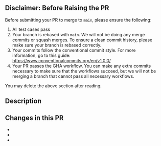 ## Disclaimer: Before Raising the PR
Before submitting your PR to merge to `main`, please ensure the following:
1. All test cases pass
2. Your branch is rebased with `main`. We will not be doing any merge commits or squash merges.
   To ensure a clean commit history, please make sure your branch is rebased correctly.
3. Your commits follow the conventional commit style. For more information, go to this guide: https://www.conventionalcommits.org/en/v1.0.0/
4. Your PR passes the GHA workflow. You can make any extra commits necessary to make sure that the workflows
   succeed, but we will not be merging a branch that cannot pass all necessary workflows.

You may delete the above section after reading.

## Description
<!-- A brief description/summary of what this PR is for -->

## Changes in this PR
<!-- Add all changes in this PR in a bulleted list below -->
- 
- 
- 